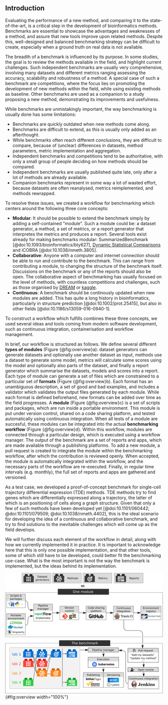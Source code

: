 ## Introduction

<!-- Benchmarking ---------------------------------------------------------------------------------------------------->

Evaluating the performance of a new method, and comparing it to the state-of-the-art, is a critical step in the development of bioinformatics methods. Benchmarks are essential to showcase the advantages and weaknesses of a method, and assure that new tools improve upon related methods. Despite this, well-designed and balanced benchmarking strategy can be difficult to create, especially when a ground truth on real data is not available.

The breadth of a benchmark is influenced by its purpose. In some studies, the goal is to review the methods available in the field, and highlight current challenges. Such independent benchmarks are usually very comprehensive, involving many datasets and different metrics ranging assessing the accuracy, scalability and robustness of a method. A special case of such a benchmark are competitions, where the focus lies on promoting the development of new methods within the field, while using existing methods as baseline. Other benchmarks are used as a companion to a study proposing a new method, demonstrating its improvements and usefulness.

<!-- Problem setting ---------------------------------------------------------------------------------------------------->

While benchmarks are unmistakingly important, the way benchmarking is usually done has some limitations:

* Benchmarks are quickly outdated when new methods come along.
* Benchmarks are difficult to extend, as this is usually only added as an afterthought. <!-- examples: @doi:10.1101/463927 -->
* While benchmarks often reach different conclusions, they are difficult to compare, because of (unclear) differences in datasets, method parameters, metric implementation and aggregation.
* Independent benchmarks and competitions tend to be authoritative, with only a small group of people deciding on how methods should be compared.
* Independent benchmarks are usually published quite late, only after a lot of methods are already available.
* Companion benchmarks represent in some way a lot of wasted effort, because datasets are often reanalysed, metrics reimplemented, and methods rewrapped.

<!--- 
Only the most relevant limitations are discussed here, others:

* Easy to overfit on what is available / ideas of the benchmarker. Examples include the Trapnell trajectory datasets, MINST dataset, but there are several others to be found. At the same time, it is also useful to only have a limited number of "reference" datasets available, to make it easier to develop new methods, so this makes this limitation somewhat controversial. In any case, the datasets should be a good representation of what the method should find "in the wild".
* Companion benchmarks always come down to the same thing.

--->

<!-- Goals  --------------------------------------------------------------------------------------------------------------->

To resolve these issues, we created a workflow for benchmarking which centers around the following three core concepts:

* **Modular**: It should be possible to extend the benchmark simply by adding a self-contained "module". Such a module could be: a dataset generator, a method, a set of metrics, or a report generator that interpretes the metrics and produces a report. Several tools exist already for making benchmarks modular: SummarizedBenchmark [@doi:10.1093/bioinformatics/bty627], [Dynamic Statistical Comparisons](https://github.com/stephens999/dscr) and iCOBRA [@doi:10.1038/nmeth.3805]. <!--- TODO #1 --->
* **Collaborative**: Anyone with a computer and internet connection should be able to run and contribute to the benchmark. This can range from contributing a module, to changing the structure of the benchmark itself. Discussions on the benchmark or any of the reports should also be open. The collaborative aspect of benchmarking has usually focused on the level of methods, with countless competitions and challenges, such as those organised by [DREAM](http://dreamchallenges.org/) or [kaggle](https://www.kaggle.com/).
* **Continuous**: A benchmark should be continously updated when new modules are added. This has quite a long history in bioinformatics, particularly in structure prediction [@doi:10.1002/prot.25415], but also in other fields [@doi:10.1186/s13059-016-0940-1]. <!---- TODO #2 ---->

To construct a workflow which fulfills combines these three concepts, we used several ideas and tools coming from modern software development, such as continuous integration, containerisation and workflow management.

<!-- General overview ------------------------------------------------------------------------------------------------------->

In brief, our workflow is structured as follows. We define several different **types of modules** (Figure {@fig:overview}a): dataset generators can generate datasets and optionally use another dataset as input, methods use a dataset to generate some model, metrics will calculate some scores using the model and optionally also parts of the dataset, and finally a report generator which summarise the datasets, models and scores into a report. Each type of module can generate a set of files which are constrained to a particular set of **formats** (Figure {@fig:overview}b). Each format has an unambiguous description, a set of good and bad examples, and includes a validator which validates the output files generated by each module. While each format is defined beforehand, new formats can be added over time as the field progresses. A **module** (Figure {@fig:overview}c) is a set of scripts and packages, which are run inside a portable environment. This module is put under version control, shared on a code sharing platform, and tested automatically using continuous integration. When all tests of a module are succesful, these modules can be integrated into the actual **benchmarking workflow** (Figure {@fig:overview}d). Within this workflow, modules are connected through a particular design, which is executed using a workflow manager. The output of the benchmark are a set of reports and apps, which are made available through a publishing platforms. To add a new module, a pull request is created to integrate the module within the benchmarking workflow, after which the contribution is reviewed openly. When accepted, the module is automatically integrated within the workflow, and the necessary parts of the workflow are re-executed. Finally, in regular time intervals (e.g. monthly), the full set of reports and apps are gathered and versioned.

<!-- Test case ------------------------------------------------------------------------------------------------------------->

As a test case, we developed a proof-of-concept benchmark for single-cell trajectory differential expression (TDE) methods. TDE methods try to find genes which are differentially expressed along a trajectory, the latter of which is an positioning of cells along a graph structure. Given that only a few of such methods have been developed yet [@doi:10.1101/060442; @doi:10.1101/079509; @doi:10.1038/nmeth.4402], this is the ideal scenario for developing the idea of a continuous and collaborative benchmark, and try to find solutions to the inevitable challenges which will come up as the field develops.

We will further discuss each element of the workflow in detail, along with how we currently implemented it in practice. It is important to acknowledge here that this is only one possible implementation, and that other tools, some of which still have to be developed, could better fit the benchmarking use-case. What is the most important is not the way the benchmark is implemented, but the ideas behind its implementation.

![The pipeline.](images/pipeline.png){#fig:overview width="100%"}
